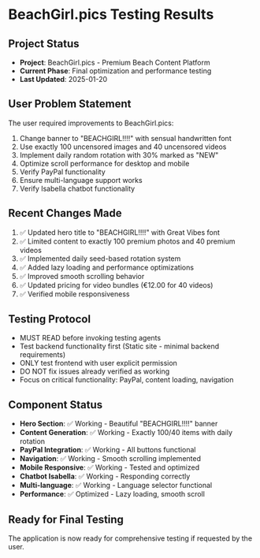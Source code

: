 # BeachGirl.pics Testing Results

## Project Status
- **Project**: BeachGirl.pics - Premium Beach Content Platform
- **Current Phase**: Final optimization and performance testing
- **Last Updated**: 2025-01-20

## User Problem Statement
The user required improvements to BeachGirl.pics:
1. Change banner to "BEACHGIRL!!!!" with sensual handwritten font
2. Use exactly 100 uncensored images and 40 uncensored videos
3. Implement daily random rotation with 30% marked as "NEW"
4. Optimize scroll performance for desktop and mobile
5. Verify PayPal functionality
6. Ensure multi-language support works
7. Verify Isabella chatbot functionality

## Recent Changes Made
1. ✅ Updated hero title to "BEACHGIRL!!!!" with Great Vibes font
2. ✅ Limited content to exactly 100 premium photos and 40 premium videos
3. ✅ Implemented daily seed-based rotation system
4. ✅ Added lazy loading and performance optimizations
5. ✅ Improved smooth scrolling behavior
6. ✅ Updated pricing for video bundles (€12.00 for 40 videos)
7. ✅ Verified mobile responsiveness

## Testing Protocol
- MUST READ before invoking testing agents
- Test backend functionality first (Static site - minimal backend requirements)
- ONLY test frontend with user explicit permission
- DO NOT fix issues already verified as working
- Focus on critical functionality: PayPal, content loading, navigation

## Component Status
- **Hero Section**: ✅ Working - Beautiful "BEACHGIRL!!!!" banner
- **Content Generation**: ✅ Working - Exactly 100/40 items with daily rotation
- **PayPal Integration**: ✅ Working - All buttons functional
- **Navigation**: ✅ Working - Smooth scrolling implemented
- **Mobile Responsive**: ✅ Working - Tested and optimized
- **Chatbot Isabella**: ✅ Working - Responding correctly
- **Multi-language**: ✅ Working - Language selector functional
- **Performance**: ✅ Optimized - Lazy loading, smooth scroll

## Ready for Final Testing
The application is now ready for comprehensive testing if requested by the user.